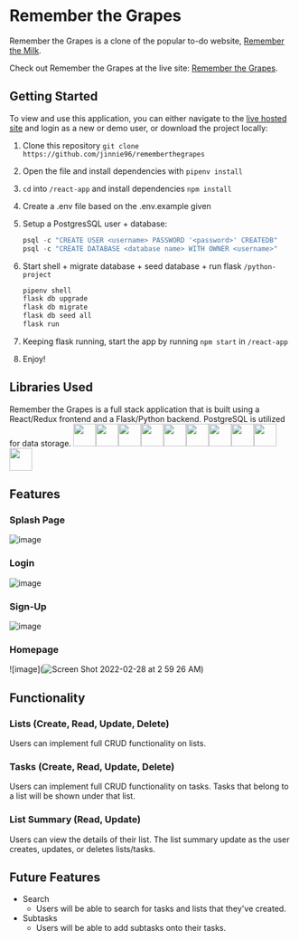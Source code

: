 # Remember the Grapes

Remember the Grapes is a clone of the popular to-do website, [Remember the Milk](www.rememberthemilk.com).

Check out Remember the Grapes at the live site: [Remember the Grapes](https://remember-the-grapes.herokuapp.com/).


## Getting Started
To view and use this application, you can either navigate to the [live hosted site](https://remember-the-grapes.herokuapp.com/) and login as a new or demo user, or download the project locally:
1. Clone this repository ```git clone https://github.com/jinnie96/rememberthegrapes```

2. Open the file and install dependencies with ```pipenv install```

3. ```cd``` into ```/react-app``` and install dependencies ```npm install```

4.  Create a .env file based on the .env.example given

5.  Setup a PostgresSQL user + database:
    ```javascript
    psql -c "CREATE USER <username> PASSWORD '<password>' CREATEDB"
    psql -c "CREATE DATABASE <database name> WITH OWNER <username>"
    ```

6. Start shell + migrate database + seed database + run flask ```/python-project```
    ```javascript
    pipenv shell
    flask db upgrade
    flask db migrate
    flask db seed all
    flask run
    ```

6. Keeping flask running, start the app by running ```npm start``` in ```/react-app```

7. Enjoy!

## Libraries Used
Remember the Grapes is a full stack application that is built using a React/Redux frontend and a Flask/Python backend. PostgreSQL is utilized for data storage.
<img  src="https://cdn.jsdelivr.net/gh/devicons/devicon/icons/javascript/javascript-original.svg" height=40/><img src="https://cdn.jsdelivr.net/gh/devicons/devicon/icons/python/python-original.svg" height=40/><img src="https://cdn.jsdelivr.net/gh/devicons/devicon/icons/react/react-original.svg" height=40/><img src="https://cdn.jsdelivr.net/gh/devicons/devicon/icons/redux/redux-original.svg" height=40/><img  src="https://cdn.jsdelivr.net/gh/devicons/devicon/icons/postgresql/postgresql-original.svg" height=40/><img src="https://cdn.jsdelivr.net/gh/devicons/devicon/icons/sqlalchemy/sqlalchemy-original.svg" height=40/><img  src="https://cdn.jsdelivr.net/gh/devicons/devicon/icons/css3/css3-original.svg" height=40/><img  src="https://cdn.jsdelivr.net/gh/devicons/devicon/icons/html5/html5-original.svg" height=40/><img src="https://cdn.jsdelivr.net/gh/devicons/devicon/icons/vscode/vscode-original.svg" height=40/><img  src="https://cdn.jsdelivr.net/gh/devicons/devicon/icons/git/git-original.svg" height=40/>

## Features

### Splash Page
![image](https://user-images.githubusercontent.com/90893496/155971605-ed4d89c6-5231-47b6-98f1-22b8cf04f989.png)

### Login
![image](https://user-images.githubusercontent.com/90893496/155971723-9fed6c99-33fc-4dae-ad04-ac869a95e64e.png)

### Sign-Up
![image](https://user-images.githubusercontent.com/90893496/155971844-eb0fa0e7-188a-4dcf-9d0d-4f0b0380e681.png)

### Homepage
![image](![Screen Shot 2022-02-28 at 2 59 26 AM](https://user-images.githubusercontent.com/90893496/155973656-fde3c8c3-444e-41fa-82e3-2b4c6438e2f0.png))

## Functionality

### Lists (Create, Read, Update, Delete)
Users can implement full CRUD functionality on lists.

### Tasks (Create, Read, Update, Delete)
Users can implement full CRUD functionality on tasks. Tasks that belong to a list will be shown under that list.

### List Summary (Read, Update)
Users can view the details of their list. The list summary update as the user creates, updates, or deletes lists/tasks.

## Future Features
- Search
    - Users will be able to search for tasks and lists that they've created.
- Subtasks
    - Users will be able to add subtasks onto their tasks.
